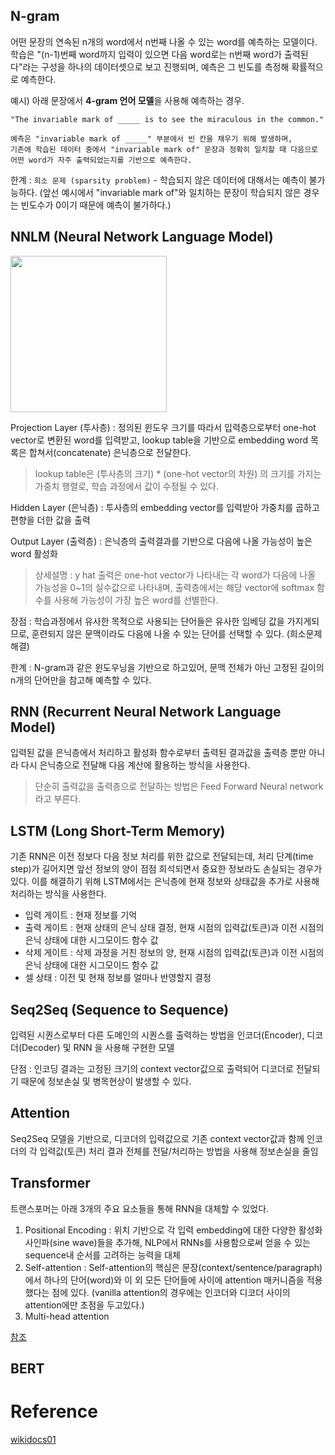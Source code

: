 
## N-gram

어떤 문장의 연속된 n개의 word에서 n번째 나올 수 있는 word를 예측하는 모델이다. 학습은 "(n-1)번째 word까지 입력이 있으면 다음 word로는 n번째 word가 출력된다"라는 구성을 하나의 데이터셋으로 보고 진행되며, 예측은 그 빈도를 측정해 확률적으로 예측한다.

예시) 아래 문장에서 **4-gram 언어 모델**을 사용해 예측하는 경우.

```
"The invariable mark of _____ is to see the miraculous in the common."

예측은 "invariable mark of _____" 부분에서 빈 칸을 채우기 위해 발생하며, 
기존에 학습된 데이터 중에서 "invariable mark of" 문장과 정확히 일치할 때 다음으로 어떤 word가 자주 출력되었는지를 기반으로 예측한다.
```

한계 : `희소 문제 (sparsity problem)` - 학습되지 않은 데이터에 대해서는 예측이 불가능하다. (앞선 예시에서 "invariable mark of"와 일치하는 문장이 학습되지 않은 경우는 빈도수가 0이기 때문에 예측이 불가하다.)


## NNLM (Neural Network Language Model)

<img src=https://wikidocs.net/images/page/45609/nnlm5_final.PNG widh=400 height=250/>

Projection Layer (투사층) : 정의된 윈도우 크기를 따라서 입력층으로부터 one-hot vector로 변환된 word를 입력받고, lookup table을 기반으로 embedding word 목록은 합쳐서(concatenate) 은닉층으로 전달한다.
> lookup table은 (투사층의 크기) * (one-hot vector의 차원) 의 크기를 가지는 가중치 행렬로, 학습 과정에서 값이 수정될 수 있다.

Hidden Layer (은닉층) : 투사층의 embedding vector를 입력받아 가중치를 곱하고 편향을 더한 값을 출력

Output Layer (출력층) : 은닉층의 출력결과를 기반으로 다음에 나올 가능성이 높은 word 활성화
> 상세설명 : y hat 출력은 one-hot vector가 나타내는 각 word가 다음에 나올 가능성을 0~1의 실수값으로 나타내며, 출력층에서는 해당 vector에 softmax 함수를 사용해 가능성이 가장 높은 word를 선별한다.

장점 : 학습과정에서 유사한 목적으로 사용되는 단어들은 유사한 임베딩 값을 가지게되므로, 훈련되지 않은 문맥이라도 다음에 나올 수 있는 단어를 선택할 수 있다. (희소문제 해결)

한계 : N-gram과 같은 윈도우닝을 기반으로 하고있어, 문맥 전체가 아닌 고정된 길이의 n개의 단어만을 참고해 예측할 수 있다.

## RNN (Recurrent Neural Network Language Model)

입력된 값을 은닉층에서 처리하고 활성화 함수로부터 출력된 결과값을 출력층 뿐만 아니라 다시 은닉층으로 전달해 다음 계산에 활용하는 방식을 사용한다.
> 단순히 출력값을 출력층으로 전달하는 방법은 Feed Forward Neural network 라고 부른다.


## LSTM (Long Short-Term Memory)

기존 RNN은 이전 정보다 다음 정보 처리를 위한 값으로 전달되는데, 처리 단계(time step)가 길어지면 앞선 정보의 양이 점점 희석되면서 중요한 정보라도 손실되는 경우가 있다. 이를 해결하기 위해 LSTM에서는 은닉층에 현재 정보와 상태값을 추가로 사용해 처리하는 방식을 사용한다.
- 입력 게이트 : 현재 정보를 기억
- 출력 게이트 : 현재 상태의 은닉 상태 결정, 현재 시점의 입력값(토큰)과 이전 시점의 은닉 상태에 대한 시그모이드 함수 값
- 삭제 게이트 : 삭제 과정을 거친 정보의 양, 현재 시점의 입력값(토큰)과 이전 시점의 은닉 상태에 대한 시그모이드 함수 값
- 셀 상태 : 이전 및 현재 정보를 얼마나 반영할지 결정


## Seq2Seq (Sequence to Sequence)

입력된 시퀀스로부터 다른 도메인의 시퀀스를 출력하는 방법을 인코더(Encoder), 디코더(Decoder) 및 RNN 을 사용해 구현한 모델

단점 : 인코딩 결과는 고정된 크기의 context vector값으로 출력되어 디코더로 전달되기 때문에 정보손실 및 병목현상이 발생할 수 있다.

## Attention

Seq2Seq 모델을 기반으로, 디코더의 입력값으로 기존 context vector값과 함께 인코더의 각 입력값(토큰) 처리 결과 전체를 전달/처리하는 방법을 사용해 정보손실을 줄임


## Transformer

트랜스포머는 아래 3개의 주요 요소들을 통해 RNN을 대체할 수 있었다.

1. Positional Encoding : 위치 기반으로 각 입력 embedding에 대한 다양한 활성화 사인파(sine wave)들을 추가해, NLP에서 RNNs를 사용함으로써 얻을 수 있는 sequence내 순서를 고려하는 능력을 대체
2. Self-attention : Self-attention의 핵심은 문장(context/sentence/paragraph)에서 하나의 단어(word)와 이 외 모든 단어들에 사이에 attention 매커니즘을 적용했다는 점에 있다. (vanilla attention의 경우에는 인코더와 디코더 사이의 attention에만 초점을 두고있다.)
3. Multi-head attention

[참조](https://www.pinecone.io/learn/sentence-embeddings/)


## BERT



# Reference

[wikidocs01](https://wikidocs.net/45609)
